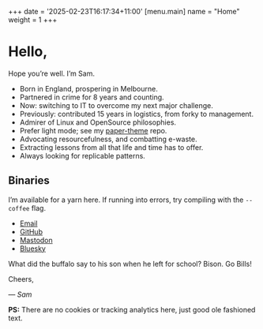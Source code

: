 +++
date = '2025-02-23T16:17:34+11:00'
[menu.main]
    name = "Home"
    weight = 1
+++

# Hello,

Hope you’re well. I’m Sam.

- Born in England, prospering in Melbourne.
- Partnered in crime for 8 years and counting.
- Now: switching to IT to overcome my next major challenge.
- Previously: contributed 15 years in logistics, from forky to management.
- Admirer of Linux and OpenSource philosophies.
- Prefer light mode; see my [paper-theme](/projects) repo.
- Advocating resourcefulness, and combatting e-waste.
- Extracting lessons from all that life and time has to offer.
- Always looking for replicable patterns.

## Binaries

I’m available for a yarn here. If running into errors, try compiling with the `--coffee` flag.

- [Email](mailto:hello@mail.playleft.com)
- [GitHub](https://github.com/s6muel)
- [Mastodon](https://mastodon.au/@playleft)
- [Bluesky](https://bsky.app/profile/@playleft.com)

What did the buffalo say to his son when he left for school? Bison. Go Bills!

Cheers,

*— Sam*

**PS:** There are no cookies or tracking analytics here, just good ole fashioned text.
